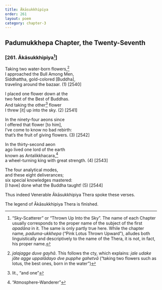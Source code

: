 ```yaml
---
title: Ākāsukkhipiya
order: 261
layout: poem
category: chapter-3
---
```


## Padumukkhepa Chapter, the Twenty-Seventh

### \[261. Ākāsukkhipiya[^1]\]

Taking two water-born flowers,[^2]  
I approached the Bull Among Men,  
Siddhattha, gold-colored \[Buddha\],  
traveling around the bazaar. (1) \[2540\]

I placed one flower down at the  
two feet of the Best of Buddhas.  
And taking the other[^3] flower  
I threw \[it\] up into the sky. (2) \[2541\]

In the ninety-four aeons since  
I offered that flower \[to him\],  
I’ve come to know no bad rebirth:  
that’s the fruit of giving flowers. (3) \[2542\]

In the thirty-second aeon  
ago lived one lord of the earth  
known as Antalikkhacara,[^4]  
a wheel-turning king with great strength. (4) \[2543\]

The four analytical modes,  
and these eight deliverances;  
six special knowledges mastered:  
\[I have\] done what the Buddha taught! (5) \[2544\]

Thus indeed Venerable Ākāsukkhipiya Thera spoke these verses.

The legend of Ākāsukkhipiya Thera is finished.

[^1]: “Sky-Scatterer” or “Thrown Up Into the Sky”. The name of each Chapter usually corresponds to the proper name of the subject of the first *apadāna* in it. The same is only partly true here. While the chapter name, *paduma-ukkhepa* (“Pink Lotus Thrown Upward”), alludes both linguistically and descriptively to the name of the Thera, it is not, in fact, his proper name.

[^2]: *jalajagge duve gayhā*. This follows the cty, which explains: *jale udake jāte agge uppalādayo dve pupphe gahetvā* (“taking two flowers such as lotus, the best ones, born in the water”)

[^3]: lit., “and one”

[^4]: “Atmosphere-Wanderer”
